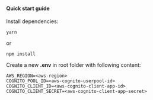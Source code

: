 #### Quick start guide

Install dependencies:

```
yarn
```

or

```
npm install
```

Create a new **.env** in root folder with following content:

```
AWS_REGION=<aws-region>
COGNITO_POOL_ID=<aws-cognito-userpool-id>
COGNITO_CLIENT_ID=<aws-cognito-client-app-id>
COGNITO_CLIENT_SECRET=<aws-cognito-client-app-secret>
```
